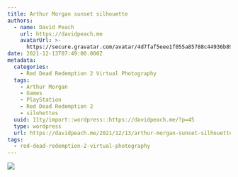 ```yaml
---
title: Arthur Morgan sunset silhouette
authors:
  - name: David Peach
    url: https://davidpeach.me
    avatarUrl: >-
      https://secure.gravatar.com/avatar/4d7faf5eee1f055a85788c44936b8995eaab6dfb004e7854ec747ccb272e91ee?s=96&d=mm&r=g
date: 2021-12-13T07:49:00.000Z
metadata:
  categories:
    - Red Dead Redemption 2 Virtual Photography
  tags:
    - Arthur Morgan
    - Games
    - PlayStation
    - Red Dead Redemption 2
    - silohettes
  uuid: 11ty/import::wordpress::https://davidpeach.me/?p=45
  type: wordpress
  url: https://davidpeach.me/2021/12/13/arthur-morgan-sunset-silhouette/
tags:
  - red-dead-redemption-2-virtual-photography
---
```

[![](/assets/Arthur-Morgan-sunset-silhouett-rjCJnFhnccL8.jpg)](/assets/Arthur-Morgan-sunset-silhouett-rjCJnFhnccL8.jpg)
